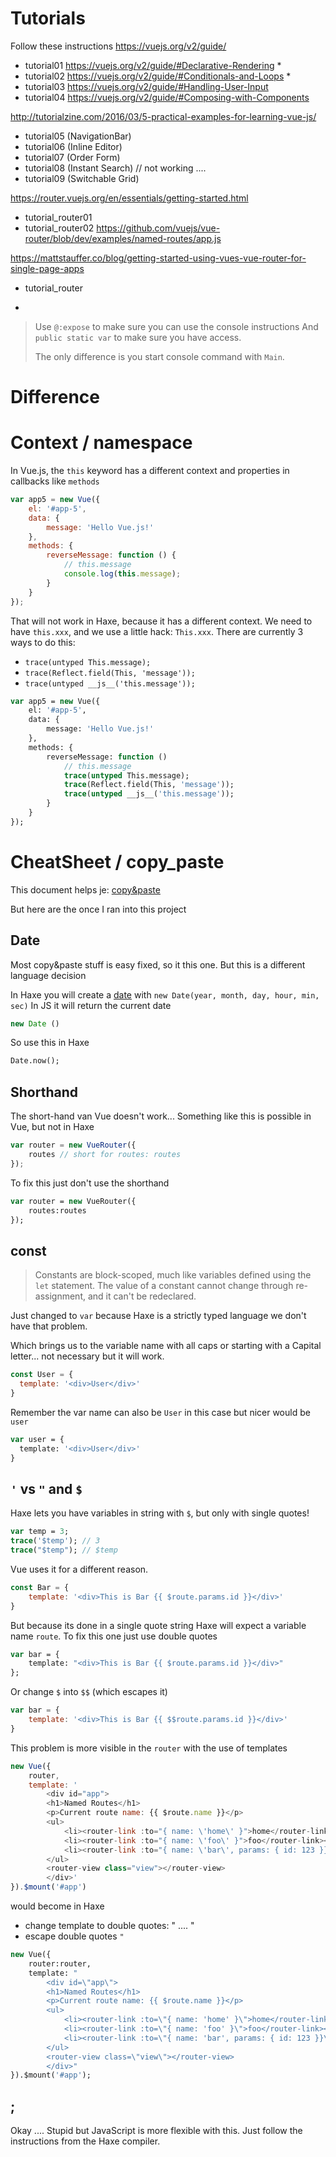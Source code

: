 # Tutorials

Follow these instructions <https://vuejs.org/v2/guide/>


- tutorial01 <https://vuejs.org/v2/guide/#Declarative-Rendering> *
- tutorial02 <https://vuejs.org/v2/guide/#Conditionals-and-Loops> *
- tutorial03 <https://vuejs.org/v2/guide/#Handling-User-Input>
- tutorial04 <https://vuejs.org/v2/guide/#Composing-with-Components>

<http://tutorialzine.com/2016/03/5-practical-examples-for-learning-vue-js/>

- tutorial05 (NavigationBar)
- tutorial06 (Inline Editor)
- tutorial07 (Order Form)
- tutorial08 (Instant Search) // not working ....
- tutorial09 (Switchable Grid)


<https://router.vuejs.org/en/essentials/getting-started.html>

- tutorial_router01
- tutorial_router02 <https://github.com/vuejs/vue-router/blob/dev/examples/named-routes/app.js>



<https://mattstauffer.co/blog/getting-started-using-vues-vue-router-for-single-page-apps>

- tutorial_router

*
> Use `@:expose` to make sure you can use the console instructions
> And `public static var` to make sure you have access.
>
> The only difference is you start console command with `Main`.

# Difference


# Context / namespace
In Vue.js, the `this` keyword has a different context and properties in callbacks like `methods`

```js
var app5 = new Vue({
	el: '#app-5',
	data: {
		message: 'Hello Vue.js!'
	},
	methods: {
		reverseMessage: function () {
			// this.message
			console.log(this.message);
		}
	}
});
```

That will not work in Haxe, because it has a different context.
We need to have `this.xxx`, and we use a little hack: `This.xxx`.
There are currently 3 ways to do this:

- `trace(untyped This.message);`
- `trace(Reflect.field(This, 'message'));`
- `trace(untyped __js__('this.message'));`

```haxe
var app5 = new Vue({
	el: '#app-5',
	data: {
		message: 'Hello Vue.js!'
	},
	methods: {
		reverseMessage: function ()
			// this.message
			trace(untyped This.message);
			trace(Reflect.field(This, 'message'));
			trace(untyped __js__('this.message'));
		}
	}
});

```


# CheatSheet / copy_paste

This document helps je: [copy&paste](https://github.com/MatthijsKamstra/haxejs/blob/master/haxejs/copy_paste.md)

But here are the once I ran into this project


## Date

Most copy&paste stuff is easy fixed, so it this one.
But this is a different language decision

In Haxe you will create a [date](http://api.haxe.org/Date.html) with `new Date(year, month, day, hour, min, sec)`
In JS it will return the current date

```js
new Date ()
```

So use this in Haxe

```haxe
Date.now();
```

## Shorthand

The short-hand van Vue doesn't work...
Something like this is possible in Vue, but not in Haxe

```js
var router = new VueRouter({
	routes // short for routes: routes
});
```

To fix this just don't use the shorthand

```haxe
var router = new VueRouter({
	routes:routes
});
```


## const

> Constants are block-scoped, much like variables defined using the `let` statement. The value of a constant cannot change through re-assignment, and it can't be redeclared.

Just changed to `var` because Haxe is a strictly typed language we don't have that problem.

Which brings us to the variable name with all caps or starting with a Capital letter... not necessary but it will work.

```js
const User = {
  template: '<div>User</div>'
}
```

Remember the var name can also be `User` in this case but nicer would be `user`

```haxe
var user = {
  template: '<div>User</div>'
}
```

## `'` vs `"` and `$`

Haxe lets you have variables in string with `$`, but only with single quotes!


```haxe
var temp = 3;
trace('$temp'); // 3
trace("$temp"); // $temp
```

Vue uses it for a different reason.

```js
const Bar = {
	template: '<div>This is Bar {{ $route.params.id }}</div>'
}
```

But because its done in a single quote string Haxe will expect a variable name `route`.
To fix this one just use double quotes

```haxe
var bar = {
	template: "<div>This is Bar {{ $route.params.id }}</div>"
};
```

Or change `$` into `$$` (which escapes it)

```js
var bar = {
	template: '<div>This is Bar {{ $$route.params.id }}</div>'
}
```



This problem is more visible in the `router` with the use of templates

```js
new Vue({
	router,
	template: '
		<div id="app">
		<h1>Named Routes</h1>
		<p>Current route name: {{ $route.name }}</p>
		<ul>
			<li><router-link :to="{ name: \'home\' }">home</router-link></li>
			<li><router-link :to="{ name: \'foo\' }">foo</router-link></li>
			<li><router-link :to="{ name: \'bar\', params: { id: 123 }}">bar</router-link></li>
		</ul>
		<router-view class="view"></router-view>
		</div>'
}).$mount('#app')
```

would become in Haxe

- change template to double quotes: " .... "
- escape double quotes `"`

```haxe
new Vue({
	router:router,
	template: "
		<div id=\"app\">
		<h1>Named Routes</h1>
		<p>Current route name: {{ $route.name }}</p>
		<ul>
			<li><router-link :to=\"{ name: 'home' }\">home</router-link></li>
			<li><router-link :to=\"{ name: 'foo' }\">foo</router-link></li>
			<li><router-link :to=\"{ name: 'bar', params: { id: 123 }}\">bar</router-link></li>
		</ul>
		<router-view class=\"view\"></router-view>
		</div>"
}).$mount('#app');
```


## ;

Okay .... Stupid but JavaScript is more flexible with this. Just follow the instructions from the Haxe compiler.